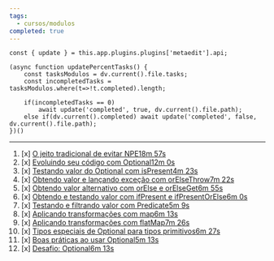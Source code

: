 ```yaml
---
tags:
  - cursos/modulos
completed: true
---
```


```dataviewjs
const { update } = this.app.plugins.plugins['metaedit'].api;

(async function updatePercentTasks() {
	const tasksModulos = dv.current().file.tasks;
	const incompletedTasks = tasksModulos.where(t=>!t.completed).length;
	
	if(incompletedTasks == 0)
		await update('completed', true, dv.current().file.path);
	else if(dv.current().completed) await update('completed', false, dv.current().file.path);
})()
```
---
1. [x] [O jeito tradicional de evitar NPE18m 57s](https://app.algaworks.com/aulas/4809/o-jeito-tradicional-de-evitar-npe)
2. [x] [Evoluindo seu código com Optional12m 0s](https://app.algaworks.com/aulas/4810/evoluindo-seu-codigo-com-optional)
3. [x] [Testando valor do Optional com isPresent4m 23s](https://app.algaworks.com/aulas/4811/testando-valor-do-optional-com-ispresent)
4. [x] [Obtendo valor e lançando exceção com orElseThrow7m 22s](https://app.algaworks.com/aulas/4812/obtendo-valor-e-lancando-excecao-com-orelsethrow)
5. [x] [Obtendo valor alternativo com orElse e orElseGet6m 55s](https://app.algaworks.com/aulas/4813/obtendo-valor-alternativo-com-orelse-e-orelseget)
6. [x] [Obtendo e testando valor com ifPresent e ifPresentOrElse6m 0s](https://app.algaworks.com/aulas/4814/obtendo-e-testando-valor-com-ifpresent-e-ifpresentorelse)
7. [x] [Testando e filtrando valor com Predicate5m 9s](https://app.algaworks.com/aulas/4815/testando-e-filtrando-valor-com-predicate)
8. [x] [Aplicando transformações com map6m 13s](https://app.algaworks.com/aulas/4816/aplicando-transformacoes-com-map)
9. [x] [Aplicando transformações com flatMap7m 26s](https://app.algaworks.com/aulas/4817/aplicando-transformacoes-com-flatmap)
10. [x] [Tipos especiais de Optional para tipos primitivos6m 27s](https://app.algaworks.com/aulas/4818/tipos-especiais-de-optional-para-tipos-primitivos)
11. [x] [Boas práticas ao usar Optional5m 13s](https://app.algaworks.com/aulas/4819/boas-praticas-ao-usar-optional)
12. [x] [Desafio: Optional6m 13s](https://app.algaworks.com/aulas/4820/desafio-optional)